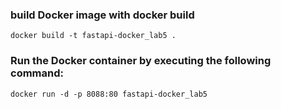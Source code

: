 
### build Docker image with docker build 
```
docker build -t fastapi-docker_lab5 .
```

### Run the Docker container by executing the following command:
```
docker run -d -p 8088:80 fastapi-docker_lab5 
```
